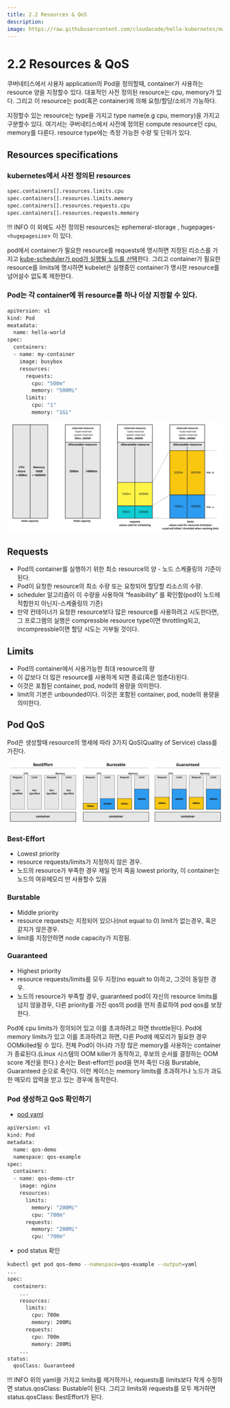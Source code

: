 ```yaml
---
title: 2.2 Resources & QoS
description:
image: https://raw.githubusercontent.com/cloudacode/hello-kubernetes/main/docs/assets/kubernetes-school.png
---
```


# 2.2 Resources & QoS
쿠버네티스에서 사용자 application의 Pod을 정의할때, container가 사용하는 resource 양을 지정할수 있다. 대표적인 사전 정의된 resource는 cpu, memory가 있다. 그리고 이 resource는 pod(혹은 container)에 의해 요청/할당/소비가 가능하다.

지정할수 있는 resource는 type을 가지고 type name(e.g cpu, memory)을 가지고 구분할수 있다. 여기서는 쿠버네티스에서 사전에 정의된 compute resource인 cpu, memory를 다룬다. resource type에는 측정 가능한 수량 및 단위가 있다.

## Resources specifications
### kubernetes에서 사전 정의된 resources
```bash
spec.containers[].resources.limits.cpu
spec.containers[].resources.limits.memory
spec.containers[].resources.requests.cpu
spec.containers[].resources.requests.memory
```

!!! INFO
    이 외에도 사전 정의된 resources는 ephemeral-storage , hugepages-`<hugepagesize`> 이 있다.

pod에서 container가 필요한 resource를 requests에 명시하면 지정된 리소스를 가지고 [kube-scheduler가 pod가 실행될 노드를 선택](https://kubernetes.io/ko/docs/concepts/scheduling-eviction/kube-scheduler/)한다. 그리고 container가 필요한 resource를 limits에 명시하면 kubelet은 실행중인 container가 명시한 resource를 넘어설수 없도록 제한한다.


### Pod는 각 container에 위 resource를 하나 이상 지정할 수 있다.
```bash
apiVersion: v1
kind: Pod
meatadata:
  name: hello-world
spec:
  containers:
  - name: my-container
    image: busybox
    resources:
      requests:
        cpu: "500m"
        memory: "500Mi"
      limits:
        cpu: "1"
        memory: "1Gi"
```

![pod-requests-limits](assets/pod-requests-and-limits.jpeg)

## Requests
* Pod의 container를 실행하기 위한 최소 resource의 양 - 노드 스케줄링의 기준이 된다.
* Pod이 요청한 resource의 최소 수량 또는 요청되어 할당할 리소스의 수량.
* scheduler 알고리즘이 이 수량을 사용하여 “feasibility” 를 확인함(pod이 노드에 적합한지 아닌지-스케줄링의 기준)
* 만약 컨테이너가 요청한 resource보다 많은 resource를 사용하려고 시도한다면, 그 프로그램의 실행은 compressble resource type이면 throttling되고, incompressble이면 할당 시도는 거부될 것이다.

## Limits
* Pod의 container에서 사용가능한 최대 resource의 량
* 이 값보다 더 많은 resource를 사용하게 되면 종료(혹은 멈춘다)된다.
* 이것은 포함된 container, pod, node의 용량을 의미한다.
* limit의 기본은 unbounded이다. 이것은 포함된 container, pod, node의 용량을 의미한다.


## Pod QoS
Pod은 생성할때 resource의 명세에 따라 3가지 QoS(Quality of Service) class를 가진다.

![pod-qos](assets/pod-qos.jpeg)

###  Best-Effort
* Lowest priority
* resource requests/limits가 지정하지 않은 경우.
* 노드의 resource가 부족한 경우 제일 먼저 죽음 lowest priority, 이 container는 노드의 여유메모리 만 사용할수 있음

### Burstable
* Middle priority
* resource requests는 지정되어 있으나(not equal to 0) limit가 없는경우, 혹은 같지가 않은경우.
* limit를 지정안하면 node capacity가 지정됨.

### Guaranteed
* Highest priority
* resource requests/limits를 모두 지정(no equalt to 0)하고, 그것이 동일한 경우.
* 노드의 resource가 부족할 경우, guaranteed pod이 자신의 resource limits를 넘지 않을경우, 다른 priority를 가진 qos의 pod을 먼저 종료하여 pod qos를 보장한다.

Pod에 cpu limits가 정의되어 있고 이를 초과하려고 하면 throttle된다. Pod에 memory limits가 있고 이를 초과하려고 하면, 다른 Pod에 메모리가 필요한 경우 OOMkilled될 수 있다. 전체 Pod이 아니라 가장 많은 memory를 사용하는 container가 종료된다.(Linux 시스템의 OOM killer가 동작하고, 후보의 순서를 결정하는 OOM score 계산을 한다.)
순서는 Best-effort인 pod을 먼저 죽인 다음 Burstable, Guaranteed 순으로 죽인다. 이런 케이스는 memory limits를 초과하거나 노드가 과도한 메모리 압력을 받고 있는 경우에 동작한다.



### Pod 생성하고 QoS 확인하기
* [pod yaml](https://kubernetes.io/docs/tasks/configure-pod-container/quality-service-pod/)

```bash
apiVersion: v1
kind: Pod
metadata:
  name: qos-demo
  namespace: qos-example
spec:
  containers:
  - name: qos-demo-ctr
    image: nginx
    resources:
      limits:
        memory: "200Mi"
        cpu: "700m"
      requests:
        memory: "200Mi"
        cpu: "700m"
```


* pod status 확인
```bash
kubectl get pod qos-demo --namespace=qos-example --output=yaml
...
spec:
  containers:
    ...
    resources:
      limits:
        cpu: 700m
        memory: 200Mi
      requests:
        cpu: 700m
        memory: 200Mi
    ...
status:
  qosClass: Guaranteed
```
!!! INFO
    위의 yaml을 가지고 limits를 제거하거나, requests를 limits보다 작게 수정하면 status.qosClass: Bustable이 된다. 그리고 limits와 requests를 모두 제거하면  status.qosClass: BestEffort가 된다.
